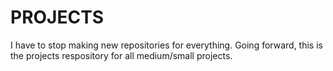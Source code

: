 # PROJECTS
 I have to stop making new repositories for everything. Going forward, this is the projects respository for all medium/small projects.
